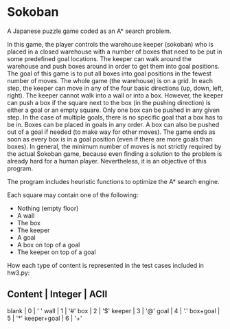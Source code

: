# Sokoban
A Japanese puzzle game coded as an A* search problem.

In this game, the player controls the warehouse keeper (sokoban) who is placed in a closed warehouse with a number of boxes that need to be put in some predefined goal locations. The keeper can walk around the warehouse and push boxes around in order to get them into goal positions. The goal of this game is to put all boxes into goal positions in the fewest number of moves. The whole game (the warehouse) is on a grid. In each step, the keeper can move in any of the four basic directions (up, down, left, right). The keeper cannot walk into a wall or into a box. However, the keeper can push a box if the square next to the box (in the pushing direction) is either a goal or an empty square. Only one box can be pushed in any given step. In the case of multiple goals, there is no specific goal that a box has to be in. Boxes can be placed in goals in any order. A box can also be pushed out of a goal if needed (to make way for other moves). The game ends as soon as every box is in a goal position (even if there are more goals than boxes). In general, the minimum number of moves is not strictly required by the actual Sokoban game, because even finding a solution to the problem is already hard for a human player. Nevertheless, it is an objective of this program.

The program includes heuristic functions to optimize the A* search engine.

Each square may contain one of the following:
* Nothing (empty floor)
* A wall
* The box
* The keeper
* A goal
* A box on top of a goal
* The keeper on top of a goal

How each type of content is represented in the test cases included in hw3.py:

Content      |   Integer   |  ACII
----------------------------------
blank        |      0      |  ' '
wall         |      1      |  '#'
box          |      2      |  '$'
keeper       |      3      |  '@'
goal         |      4      |  '.'
box+goal     |      5      |  '*'
keeper+goal  |      6      |  '+'
